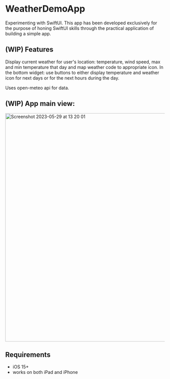 # WeatherDemoApp
Experimenting with SwiftUI.
This app has been developed exclusively for the purpose of honing SwiftUI skills through the practical application of building a simple app.

## (WIP) Features
Display current weather for user's location: temperature, wind speed, max and min temperature that day and map weather code to appropriate icon. 
In the bottom widget: use buttons to either display temperature and weather icon for next days or for the next hours during the day.

Uses open-meteo api for data.

## (WIP) App main view:

<img width="721" alt="Screenshot 2023-05-29 at 13 20 01" src="https://github.com/SashayaRoss/WeatherDemoApp/assets/25226556/990c004c-7dbe-411f-8b34-04eafbb5458d">


## Requirements
* iOS 15+
* works on both iPad and iPhone

